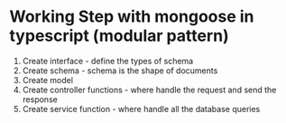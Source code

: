 # Working Step with mongoose in typescript (modular pattern)

1. Create interface - define the types of schema
2. Create schema - schema is the shape of documents
3. Create model
4. Create controller functions - where handle the request and send the response
5. Create service function - where handle all the database queries
